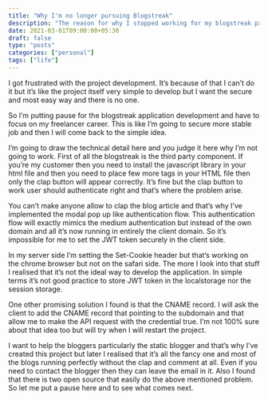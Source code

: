 ```yaml
---
title: "Why I'm no longer pursuing Blogstreak"
description: "The reason for why I stopped working for my blogstreak project."
date: 2021-03-01T09:00:00+05:30
draft: false
type: "posts"
categories: ["personal"]
tags: ["life"]
---
```


I got frustrated with the project development. It’s because of that I can’t do it but it’s like the project itself very simple to develop but I want the secure and most easy way and there is no one. 

So I’m putting pause for the blogstreak application development and have to focus on my freelancer career. This is like I’m going to secure more stable job and then I will come back to the simple idea. 

I’m going to draw the technical detail here and you judge it here why I’m not going to work.  First of all the blogstreak is the third party component. If you’re my customer then you need to install the javascript library in your html file and then you need to place few more tags in your HTML file then only the clap button will appear correctly. It’s fine but the clap button to work user should authenticate right and that’s where the problem arise.

You can’t make anyone allow to clap the blog article and that’s why I’ve implemented the modal pop up like authentication flow. This authentication flow will exactly mimics the medium authentication but instead of the own domain and all it’s now running in entirely the client domain. So it’s impossible for me to set the JWT token securely in the client side.

In my server side I’m setting the Set-Cookie header but that’s working on the chrome browser but not on the safari side. The more I look into that stuff I realised that it’s not the ideal way to develop the application. In simple terms it’s not good practice to store JWT token in the localstorage nor the session storage. 

One other promising solution I found is that the CNAME record. I will ask the client to add the CNAME record that pointing to the subdomain and that allow me to make the API request with the credential true. I’m not 100% sure about that idea too but will try when I will restart the project.

I want to help the bloggers particularly the static blogger and that’s why I’ve created this project but later I realised that it’s all the fancy one and most of the blogs running perfectly without the clap and comment at all. Even if you need to contact the blogger then they can leave the email in it. Also I found that there is two open source that easily do the above mentioned problem. So let me put a pause here and to see what comes next.